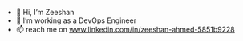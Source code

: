 - 👋 Hi, I’m Zeeshan
- 👀 I’m working as a DevOps Engineer
- 📫 reach me on www.linkedin.com/in/zeeshan-ahmed-5851b9228

<!---
zeeamd/zeeamd is a ✨ special ✨ repository because its `README.md` (this file) appears on your GitHub profile.
You can click the Preview link to take a look at your changes.
--->
